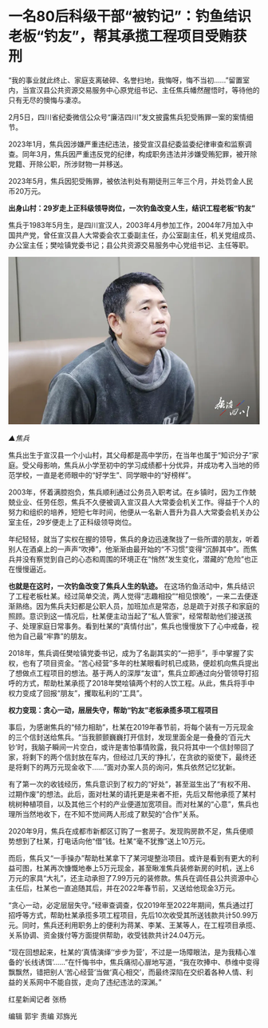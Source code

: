 # 一名80后科级干部“被钓记”：钓鱼结识老板“钓友”，帮其承揽工程项目受贿获刑

“我的事业就此终止、家庭支离破碎、名誉扫地，我悔呀，悔不当初……”留置室内，当宣汉县公共资源交易服务中心原党组书记、主任焦兵幡然醒悟时，等待他的只有无尽的懊悔与凄凉。

2月5日，四川省纪委微信公众号“廉洁四川”发文披露焦兵犯受贿罪一案的案情细节。

2023年1月，焦兵因涉嫌严重违纪违法，接受宣汉县纪委监委纪律审查和监察调查。同年3月，焦兵因严重违反党的纪律，构成职务违法并涉嫌受贿犯罪，被开除党籍、开除公职，所涉财物一并移送。

2023年5月，焦兵因犯受贿罪，被依法判处有期徒刑三年三个月，并处罚金人民币20万元。

**出身山村：29岁走上正科级领导岗位，一次钓鱼改变人生，结识工程老板“钓友”**

焦兵于1983年5月生，是四川宣汉人，2003年4月参加工作，2004年7月加入中国共产党，曾任宣汉县人大常委会农工委副主任，办公室副主任，机关党组成员、办公室主任；樊哙镇党委书记；县公共资源交易服务中心党组书记、主任等职。

![2888b27d2b4622c8787c94581ac1bc93.jpg](https://raw.githubusercontent.com/qqhsx/qqnews_image/main/2024/02/05/一名80后科级干部“被钓记”：钓鱼结识老板“钓友”，帮其承揽工程项目受贿获刑/2888b27d2b4622c8787c94581ac1bc93.jpg)

_▲焦兵_

焦兵出生于宣汉县一个小山村，其父母都是高中学历，在当年也属于“知识分子”家庭。受父母影响，焦兵从小学至初中的学习成绩都十分优异，并成功考入当地的师范学校，一直是老师眼中的“好学生”、同学眼中的“好榜样”。

2003年，怀着满腔抱负，焦兵顺利通过公务员入职考试。在乡镇时，因为工作兢兢业业、任劳任怨，焦兵不久便被调入宣汉县人大常委会机关工作。得益于个人的努力和组织的培养，短短七年时间，他便从一名新人晋升为县人大常委会机关办公室主任，29岁便走上了正科级领导岗位。

年纪轻轻，就当了实权在握的领导，焦兵的身边迅速聚拢了一些所谓的朋友，听着别人在酒桌上的一声声“吹捧”，他渐渐由最开始的“不习惯”变得“沉醉其中”。而焦兵并没有察觉到自己的心态和周围的环境正在“悄然”发生变化，潜藏的“危险”也正在慢慢逼近。

**也就是在这时，一次钓鱼改变了焦兵人生的轨迹。**
在这场钓鱼活动中，焦兵结识了工程老板杜某。经过简单交流，两人觉得“志趣相投”“相见恨晚”，一来二去便逐渐熟络。因为焦兵夫妇都是公职人员，加班加点是常态，总是疏于对孩子和家庭的照顾。意识到这一情况后，杜某便主动当起了“私人管家”，经常帮助他们接送孩子、处理家庭日常事务。看到杜某的“真情付出”，焦兵也慢慢放下了心中戒备，视他为自己最“牢靠”的朋友。

2018年，焦兵调任樊哙镇党委书记，成为了名副其实的“一把手”，手中掌握了实权，也有了项目资金。“苦心经营”多年的杜某眼看时机已成熟，便趁机向焦兵提出了想做点工程项目的想法。基于两人的深厚“友谊”，焦兵立即通过向分管领导打招呼的方式，帮助杜某承揽了2018年樊哙镇两个村的人饮工程。从此，焦兵将手中权力变成了回报“朋友”，攫取私利的“工具”。

**权力变现：贪心一动，层层失守，帮助“钓友”老板承揽多项工程项目**

事后，为感谢焦兵的“倾力相助”，杜某在2019年春节前，将每个装有一万元现金的三个信封送给焦兵。“当我颤颤巍巍打开信封，发现里面全是一叠叠的‘百元大钞’时，我脑子瞬间一片空白，或许是害怕事情败露，我只将其中一个信封带回了家，将剩下的两个信封放在车内，但经过几天的‘挣扎’，在贪欲的驱使下，最终还是将剩下的两万元现金收下……”面对办案人员的询问，焦兵依然记忆犹新。

有了第一次的收钱经历，焦兵意识到了权力的“好处”，甚至滋生出了“有权不用、过期作废”的想法。此后，面对杜某的请托更是来者不拒，先后又帮他承揽了某村桃树种植项目，以及其他三个村的产业便道加宽项目。而对杜某的“心意”，焦兵也理所当然地收下，在不知不觉间两人形成了默契的“合作”关系。

2020年9月，焦兵在成都市新都区订购了一套房子。发现购房款不足，焦兵便顺势想到了杜某，打电话向他“借”钱。杜某“毫不犹豫”送上10万元。

而后，焦兵又“一手操办”帮助杜某拿下了某河堤整治项目。或许是看到有更大的利益可图，杜某再次慷慨地奉上5万元现金，甚至瞅准焦兵装修新房的时机，送上6万元的家具“大礼”，还主动承担了7.99万元的装修款。焦兵在调任县公共资源中心主任后，杜某也一直追随其后，并在2022年春节前，又送给他现金3万元。

“贪心一动，必定层层失守。”经审查调查，仅2019年至2022年期间，焦兵通过打招呼等方式，帮助杜某承揽多项工程项目，先后10次收受其所送钱款共计50.99万元。同时，焦兵还利用职务上的便利为蒋某、李某、王某等人，在工程项目承揽、关系协调、资金拨付等方面提供帮助，收受钱款共计24.04万元。

“现在回想起来，杜某的‘真情演绎’‘步步为营’，不过是一场障眼法，是为我精心准备的‘长线诱饵’……”在忏悔书中，焦兵痛彻心扉地写道，“我在吹捧中、恭维中变得飘飘然，错把别人‘苦心经营’当做‘真心相交’，而最终深陷在交织着各种人情、利益的关系网中不能自拔，走向了违纪违法的深渊。”

红星新闻记者 张杨

编辑 郭宇 责编 邓旆光

